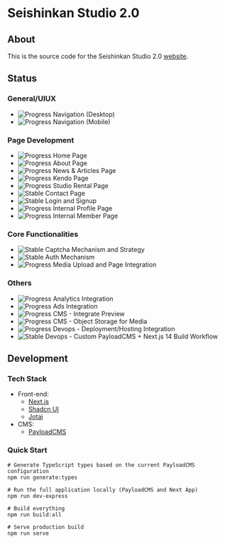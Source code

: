 # Seishinkan Studio 2.0

## About

This is the source code for the Seishinkan Studio 2.0 [website](https://www.seishinkansg.com/).

## Status

### General/UIUX

- ![Progress](https://progress-bar.dev/100/?title=progress) Navigation (Desktop)
- ![Progress](https://progress-bar.dev/50/?title=progress) Navigation (Mobile)

### Page Development

- ![Progress](https://progress-bar.dev/0/?title=progress) Home Page
- ![Progress](https://progress-bar.dev/0/?title=progress) About Page
- ![Progress](https://progress-bar.dev/0/?title=progress) News & Articles Page
- ![Progress](https://progress-bar.dev/0/?title=progress) Kendo Page
- ![Progress](https://progress-bar.dev/0/?title=progress) Studio Rental Page
- ![Stable](https://progress-bar.dev/100/?title=stable) Contact Page
- ![Stable](https://progress-bar.dev/100/?title=stable) Login and Signup
- ![Progress](https://progress-bar.dev/0/?title=progress) Internal Profile Page
- ![Progress](https://progress-bar.dev/0/?title=progress) Internal Member Page

### Core Functionalities

- ![Stable](https://progress-bar.dev/100/?title=stable) Captcha Mechanism and Strategy
- ![Stable](https://progress-bar.dev/100/?title=stable) Auth Mechanism
- ![Progress](https://progress-bar.dev/0/?title=stable) Media Upload and Page Integration

### Others

- ![Progress](https://progress-bar.dev/0/?title=stable) Analytics Integration
- ![Progress](https://progress-bar.dev/0/?title=stable) Ads Integration
- ![Progress](https://progress-bar.dev/0/?title=stable) CMS - Integrate Preview
- ![Progress](https://progress-bar.dev/0/?title=stable) CMS - Object Storage for Media
- ![Progress](https://progress-bar.dev/0/?title=stable) Devops - Deployment/Hosting Integration
- ![Stable](https://progress-bar.dev/100/?title=stable) Devops - Custom PayloadCMS + Next.js 14 Build Workflow

## Development

### Tech Stack

- Front-end:
  - [Next.js](https://nextjs.org/)
  - [Shadcn UI](https://ui.shadcn.com/)
  - [Jotai](https://jotai.org/)
- CMS:
  - [PayloadCMS](https://payloadcms.com/)

### Quick Start

```Shell
# Generate TypeScript types based on the current PayloadCMS configuration
npm run generate:types

# Run the full application locally (PayloadCMS and Next App)
npm run dev-express

# Build everything
npm run build:all

# Serve production build
npm run serve

```
